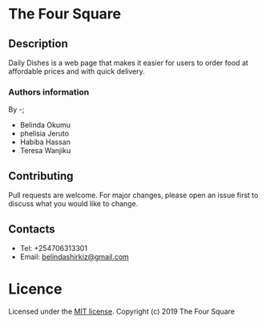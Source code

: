 # The Four Square
## Description
Daily Dishes is a web page that makes it easier for users to order food at affordable prices and with quick delivery.
 ### Authors information
By -;
 * Belinda Okumu
 * phelisia Jeruto
 * Habiba Hassan
 * Teresa Wanjiku
 <!-- ## Set up instractions
* Open Github account.
* Git clone our repository.
* Send a pull request. -->
## Contributing
Pull requests are welcome. For major changes, please open an issue first to discuss what you would like to change.
 ## Contacts
* Tel: +254706313301
* Email: belindashirkiz@gmail.com
# Licence
Licensed under the  [MIT license](LICENSE).
Copyright (c) 2019 The Four Square